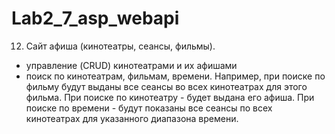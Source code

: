 # Lab2_7_asp_webapi
12. Сайт афиша (кинотеатры, сеансы, фильмы).


- управление (CRUD) кинотеатрами и их афишами
- поиск по кинотеатрам, фильмам, времени. Например, при поиске по фильму будут выданы все сеансы во всех кинотеатрах для этого фильма. При поиске по кинотеатру - будет выдана его афиша. При поиске по времени - будут показаны все сеансы по всех кинотеатрах для указанного диапазона времени.
